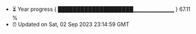 - ⏳ Year progress { ████████████████████▁▁▁▁▁▁▁▁▁▁ } 67.11 %
- ⏰ Updated on Sat, 02 Sep 2023 23:14:59 GMT

